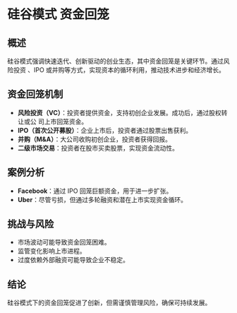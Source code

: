 # 硅谷模式 资金回笼

## 概述

硅谷模式强调快速迭代、创新驱动的创业生态，其中资金回笼是关键环节。通过风险投资
、IPO 或并购等方式，实现资本的循环利用，推动技术进步和经济增长。

## 资金回笼机制

- **风险投资（VC）**：投资者提供资金，支持初创企业发展。成功后，通过股权转让或公
  司上市回笼资金。
- **IPO（首次公开募股）**：企业上市后，投资者通过股票出售获利。
- **并购（M&A）**：大公司收购初创企业，投资者获得回报。
- **二级市场交易**：投资者在股市买卖股票，实现资金流动性。

## 案例分析

- **Facebook**：通过 IPO 回笼巨额资金，用于进一步扩张。
- **Uber**：尽管亏损，但通过多轮融资和潜在上市实现资金循环。

## 挑战与风险

- 市场波动可能导致资金回笼困难。
- 监管变化影响上市进程。
- 过度依赖外部融资可能导致企业不稳定。

## 结论

硅谷模式下的资金回笼促进了创新，但需谨慎管理风险，确保可持续发展。
